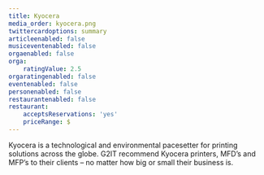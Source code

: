 ```yaml
---
title: Kyocera
media_order: kyocera.png
twittercardoptions: summary
articleenabled: false
musiceventenabled: false
orgaenabled: false
orga:
    ratingValue: 2.5
orgaratingenabled: false
eventenabled: false
personenabled: false
restaurantenabled: false
restaurant:
    acceptsReservations: 'yes'
    priceRange: $
---
```


Kyocera is a technological and environmental pacesetter for printing solutions across the globe. G2IT recommend Kyocera printers, MFD’s and MFP’s to their clients – no matter how big or small their business is.   